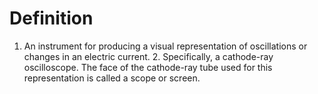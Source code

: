 # Definition

1.  An instrument for producing a visual representation of oscillations
    or changes in an electric current. 2. Specifically, a cathode-ray
    oscilloscope. The face of the cathode-ray tube used for this
    representation is called a scope or screen.
